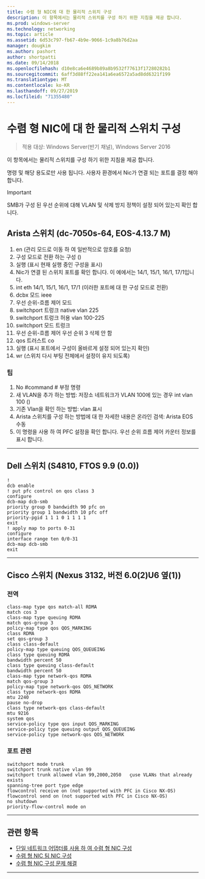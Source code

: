 ```yaml
---
title: 수렴 형 NIC에 대 한 물리적 스위치 구성
description: 이 항목에서는 물리적 스위치를 구성 하기 위한 지침을 제공 합니다.
ms.prod: windows-server
ms.technology: networking
ms.topic: article
ms.assetid: 6d53c797-fb67-4b9e-9066-1c9a8b76d2aa
manager: dougkim
ms.author: pashort
author: shortpatti
ms.date: 09/14/2018
ms.openlocfilehash: d10e8ca6e4689b89a8b9532f77613f17280282b1
ms.sourcegitcommit: 6aff3d88ff22ea141a6ea6572a5ad8dd6321f199
ms.translationtype: MT
ms.contentlocale: ko-KR
ms.lasthandoff: 09/27/2019
ms.locfileid: "71355480"
---
```

# <a name="physical-switch-configuration-for-converged-nic"></a>수렴 형 NIC에 대 한 물리적 스위치 구성

>적용 대상: Windows Server(반기 채널), Windows Server 2016

이 항목에서는 물리적 스위치를 구성 하기 위한 지침을 제공 합니다. 


명령 및 해당 용도로만 사용 됩니다. 사용자 환경에서 Nic가 연결 되는 포트를 결정 해야 합니다. 

>[!IMPORTANT]
>SMB가 구성 된 우선 순위에 대해 VLAN 및 삭제 방지 정책이 설정 되어 있는지 확인 합니다.

## <a name="arista-switch-dcs-7050s-64-eos-4137m"></a>Arista 스위치 \(dc\-7050s\-64, EOS\-4.13.7 M\)

1.  en \(관리 모드로 이동 하 여 일반적으로 암호를 요청\)
2.  구성 모드로 전환 하는 구성 \(\)
3.  실행 \(표시 현재 실행 중인 구성을 표시\)
4.  Nic가 연결 된 스위치 포트를 확인 합니다. 이 예에서는 14/1, 15/1, 16/1, 17/1입니다.
5.  int eth 14/1, 15/1, 16/1, 17/1 \(이러한 포트에 대 한 구성 모드로 전환\)
6.  dcbx 모드 ieee
7.  우선 순위-흐름 제어 모드
8.  switchport 트렁크 native vlan 225
9.  switchport 트렁크 허용 vlan 100-225
10. switchport 모드 트렁크
11. 우선 순위-흐름 제어 우선 순위 3 삭제 안 함
12. qos 트러스트 co
13. 실행 \(표시 포트에서 구성이 올바르게 설정 되어 있는지 확인\)
14. wr \(스위치 다시 부팅 전체에서 설정이 유지 되도록\)

### <a name="tips"></a>팁
1.  No #command # 부정 명령
2.  새 VLAN을 추가 하는 방법: 저장소 네트워크가 VLAN 100에 있는 경우 int vlan 100 \(\)
3.  기존 Vlan을 확인 하는 방법: vlan 표시
4.  Arista 스위치를 구성 하는 방법에 대 한 자세한 내용은 온라인 검색: Arista EOS 수동
5.  이 명령을 사용 하 여 PFC 설정을 확인 합니다. 우선 순위 흐름 제어 카운터 정보를 표시 합니다.

--- 

## <a name="dell-switch-s4810-ftos-99-00"></a>Dell 스위치 \(S4810, FTOS 9.9 \(0.0\)\)

    
    !
    dcb enable
    ! put pfc control on qos class 3
    configure
    dcb-map dcb-smb
    priority group 0 bandwidth 90 pfc on
    priority group 1 bandwidth 10 pfc off
    priority-pgid 1 1 1 0 1 1 1 1
    exit
    ! apply map to ports 0-31
    configure
    interface range ten 0/0-31
    dcb-map dcb-smb
    exit
    
--- 

## <a name="cisco-switch-nexus-3132-version-602u61"></a>Cisco 스위치 \(Nexus 3132, 버전 6.0\(2\)U6 옆\(1\)\)

### <a name="global"></a>전역
    
    class-map type qos match-all RDMA
    match cos 3
    class-map type queuing RDMA
    match qos-group 3
    policy-map type qos QOS_MARKING
    class RDMA
    set qos-group 3
    class class-default
    policy-map type queuing QOS_QUEUEING
    class type queuing RDMA
    bandwidth percent 50
    class type queuing class-default
    bandwidth percent 50
    class-map type network-qos RDMA
    match qos-group 3
    policy-map type network-qos QOS_NETWORK
    class type network-qos RDMA
    mtu 2240
    pause no-drop
    class type network-qos class-default
    mtu 9216
    system qos
    service-policy type qos input QOS_MARKING
    service-policy type queuing output QOS_QUEUEING
    service-policy type network-qos QOS_NETWORK
    

### <a name="port-specific"></a>포트 관련

    
    switchport mode trunk
    switchport trunk native vlan 99
    switchport trunk allowed vlan 99,2000,2050   çuse VLANs that already exists
    spanning-tree port type edge
    flowcontrol receive on (not supported with PFC in Cisco NX-OS)
    flowcontrol send on (not supported with PFC in Cisco NX-OS)
    no shutdown
    priority-flow-control mode on
    
--- 

## <a name="related-topics"></a>관련 항목

- [단일 네트워크 어댑터를 사용 하 여 수렴 형 NIC 구성](cnic-single.md)
- [수렴 형 NIC 팀 NIC 구성](cnic-datacenter.md)
- [수렴 형 NIC 구성 문제 해결](cnic-app-troubleshoot.md)

--- 